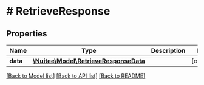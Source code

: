 # # RetrieveResponse

## Properties

Name | Type | Description | Notes
------------ | ------------- | ------------- | -------------
**data** | [**\Nuitee\Model\RetrieveResponseData**](RetrieveResponseData.md) |  | [optional]

[[Back to Model list]](../../README.md#models) [[Back to API list]](../../README.md#endpoints) [[Back to README]](../../README.md)

